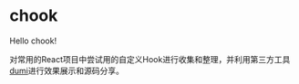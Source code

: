 # chook

Hello chook!

对常用的React项目中尝试用的自定义Hook进行收集和整理，并利用第三方工具[dumi](https://d.umijs.org/)进行效果展示和源码分享。

